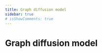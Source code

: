 ```yaml
---
title: Graph diffusion model
sidebar: true
# isShowComments: true
---
```

# Graph diffusion model
<ClientOnly>
<title-pv/>
</ClientOnly>






<ClientOnly>
  <leave/>
</ClientOnly/>